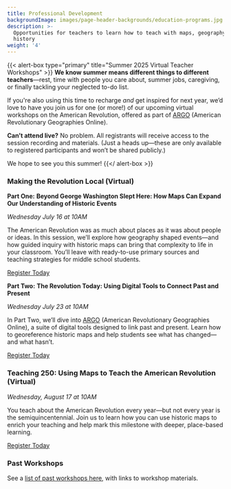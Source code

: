 ```yaml
---
title: Professional Development
backgroundImage: images/page-header-backgrounds/education-programs.jpg
description: >-
  Opportunities for teachers to learn how to teach with maps, geography, and
  history
weight: '4'
---
```


{{< alert-box type="primary" title="Summer 2025 Virtual Teacher Workshops" >}}
**We know summer means different things to different teachers**—rest, time with people you care about, summer jobs, caregiving, or finally tackling your neglected to-do list. 

If you're also using this time to recharge *and* get inspired for next year, we’d love to have you join us for one (or more!) of our upcoming virtual workshops on the American Revolution, offered as part of [ARGO](https://www.notion.so/Chinatown-Branch-Library-1c8f8441f2ed8090843fce6d01d57989?pvs=21) (American Revolutionary Geographies Online).

**Can’t attend live?** No problem. All registrants will receive access to the session recording and materials. (Just a heads up—these are only available to registered participants and won’t be shared publicly.)

We hope to see you this summer!
{{</ alert-box >}}

### Making the Revolution Local (Virtual)

**Part One:** **Beyond George Washington Slept Here: How Maps Can Expand Our Understanding of Historic Events**

*Wednesday July 16 at 10AM*

The American Revolution was as much about places as it was about people or ideas. In this session, we’ll explore how geography shaped events—and how guided inquiry with historic maps can bring that complexity to life in your classroom. You’ll leave with ready-to-use primary sources and teaching strategies for middle school students.

<a class="btn btn-primary btn-primary-outline" href="https://tally.so/r/nG42aO">Register Today </a>

**Part Two:** **The Revolution Today: Using Digital Tools to Connect Past and Present** 

*Wednesday July 23 at 10AM*

In Part Two, we’ll dive into [ARGO](https://www.argomaps.org/) (American Revolutionary Geographies Online), a suite of digital tools designed to link past and present. Learn how to georeference historic maps and help students see what has changed—and what hasn’t.

<a class="btn btn-primary btn-primary-outline" href="https://tally.so/r/nG42aO">Register Today </a>

### Teaching 250: Using Maps to Teach the American Revolution (Virtual)

*Wednesday, August 17 at 10AM*

You teach about the American Revolution every year—but not every year is the semiquincentennial. Join us to learn how you can use historic maps to enrich your teaching and help mark this milestone with deeper, place-based learning. 

<a class="btn btn-primary btn-primary-outline" href="https://tally.so/r/nG42aO">Register Today </a>

### Past Workshops

See a [list of past workshops here](/education/k12/past-workshops), with links to workshop materials.
